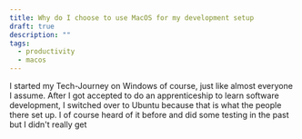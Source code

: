 ```yaml
---
title: Why do I choose to use MacOS for my development setup
draft: true
description: ""
tags:
  - productivity
  - macos
---
```

I started my Tech-Journey on Windows of course, just like almost everyone I assume. After I got accepted to do an apprenticeship to learn software development, I switched over to Ubuntu because that is what the people there set up. I of course heard of it before and did some testing in the past but I didn't really get

